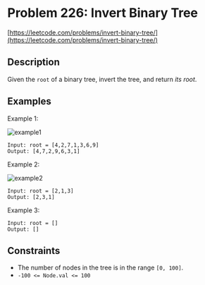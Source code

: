 # Problem 226: Invert Binary Tree

[https://leetcode.com/problems/invert-binary-tree/](https://leetcode.com/problems/invert-binary-tree/)

## Description

Given the `root` of a binary tree, invert the tree, and return *its root*.

## Examples

Example 1:

![example1](https://assets.leetcode.com/uploads/2021/03/14/invert1-tree.jpg)
```
Input: root = [4,2,7,1,3,6,9]
Output: [4,7,2,9,6,3,1]
```

Example 2:

![example2](https://assets.leetcode.com/uploads/2021/03/14/invert2-tree.jpg)
```
Input: root = [2,1,3]
Output: [2,3,1]
```

Example 3:
```
Input: root = []
Output: []
```

## Constraints

- The number of nodes in the tree is in the range `[0, 100]`.
- `-100 <= Node.val <= 100`